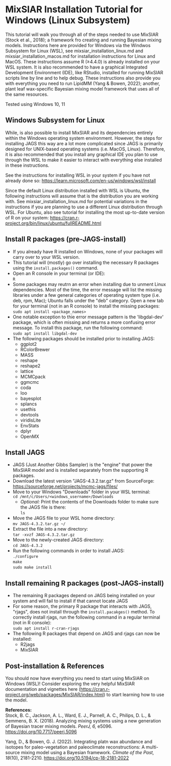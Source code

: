 # MixSIAR Installation Tutorial for Windows (Linux Subsystem)

This tutorial will walk you through all of the steps needed to use MixSIAR (Stock et al., 2018); a framework fro creating and running Bayesian mixing models. Instructions here are provided for Windows via the Windwos Subsystem for Linux (WSL), see mixsiar_installation_linux.md and mixsiar_installation_macos.md for installation instructions for Linux and MacOS. These instructions assume R ($`\geq`$4.4.0) is already installed on your WSL system. It is also recommended to have a graphical Integrated Development Environment (IDE), like RStudio, installed for running MixSIAR scripts line by line and to help debug. These instructions also provide you with everything you need to run LipidMM (Yang & Bowen, 2022); another, plant leaf wax-specific Bayesian mixing model framework that uses all of the same resources.

Tested using Windows 10, 11

## Windows Subsystem for Linux
While, is also possible to install MixSIAR and its dependencies entirely within the Windows operating system environment. However, the steps for installing JAGS this way are a lot more complicated since JAGS is primarily designed for UNIX-based operating systems (i.e. MacOS, Linux). Therefore, it is also recommended that you install any graphical IDE you plan to use through the WSL to make it easier to interact with everything else installed in these instructions.

See the instructions for installing WSL in your system if you have not already done so: https://learn.microsoft.com/en-us/windows/wsl/install

Since the default Linux distribution installed with WSL is Ubuntu, the following instructions will assume that is the distribution you are working with. See mixsiar_installation_linux.md for potential variations in the instructions if you are planning to use a different Linux distribution through WSL. For Ubuntu, also see tutorial for installing the most up-to-date version of R on your system: https://cran.r-project.org/bin/linux/ubuntu/fullREADME.html

## Install R packages (pre-JAGS-install)
- If you already have R installed on Windows, none of your packages will carry over to your WSL version.
- This tutorial will (mostly) go over installing the necessary R packages using the `install.packages()` command.
- Open an R console in your terminal (or IDE):\
`R`
- Some packages may reutrn an error when installing due to unment Linux dependencies. Most of the time, the error message will list the missing libraries under a few general categories of operating system type (i.e. deb, rpm, Mac); Ubuntu falls under the "deb" category. Open a new tab for your terminal (not in an R console) to install the missing packages:\
`sudo apt install <package_names>`
- One notable exception to thie error message pattern is the 'libgdal-dev' package, which is often missing and returns a more confusing error message. To install this package, run the following command:\
`sudo apt install libgdal-dev`
- The following packages should be installed prior to installing JAGS:
  - ggplot2
  - RColorBrewer
  - MASS
  - reshape
  - reshape2
  - lattice
  - MCMCpack
  - ggmcmc
  - coda
  - loo
  - bayesplot
  - splancs
  - usethis
  - devtools
  - viridisLite
  - EnvStats
  - dplyr
  - OpenMX

## Install JAGS
- JAGS (Just Another Gibbs Sampler) is the "engine" that power the MixSIAR model and is installed separately from the supporting R packages.
- Download the latest version "JAGS-4.3.2.tar.gz" from SourceForge: https://sourceforge.net/projects/mcmc-jags/files/
- Move to your Windows "Downloads" folder in your WSL terminal:\
`cd /mnt/c/Users/<windows_username>/Downloads`
  - _Optional:_ Print the contents of the Downloads folder to make sure the JAGS file is there:\
`ls` 
- Move the JAGS file to your WSL home directory:\
`mv JAGS-4.3.2.tar.gz ~/`
- Extract the file into a new directory:\
`tar -xvzf JAGS-4.3.2.tar.gz`
- Move to the newly-created JAGS directory:\
`cd JAGS-4.3.2`
- Run the following commands in order to install JAGS:\
`./configure`\
`make`\
`sudo make install`

## Install remaining R packages (post-JAGS-install)
- The remaining R packages depend on JAGS being installed on your system and will fail to install if that cannot locate JAGS
- For some reason, the primary R package that interacts with JAGS, "rjags", does not install through the `install.pacakges()` method. To correctly install rjags, run the following command in a regular terminal (not in R console):\
`sudo apt install r-cran-rjags`
- The following R packages that depend on JAGS and rjags can now be installed:
  - R2jags
  - MixSIAR

## Post-installation & References
You should now have everything you need to start using MixSIAR on Windows (WSL)! Consider exploring the very helpful MixSIAR documentation and vignettes here (https://cran.r-project.org/web/packages/MixSIAR/index.html) to start learning how to use the model.

**References:**\
Stock, B. C., Jackson, A. L., Ward, E. J., Parnell, A. C., Philips, D. L., & Semmens, B. X. (2018). Analyzing mixing systems using a new generation of Bayesian tracer mixing models. _PeerJ, 6,_ e5096. https://doi.org/10.7717/peerj.5096

Yang, D., & Bowen, G. J. (2022). Integrating platn wax abundance and isotopes for paleo-vegetation and paleoclimate reconstructions: A multi-source mixing model using a Bayesian framework. _Climate of the Past, 18_(10), 2181-2210. https://doi.org/10.5194/cp-18-2181-2022
